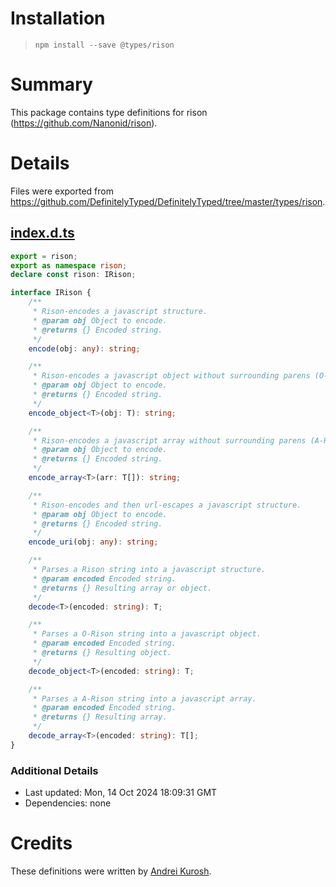# Installation
> `npm install --save @types/rison`

# Summary
This package contains type definitions for rison (https://github.com/Nanonid/rison).

# Details
Files were exported from https://github.com/DefinitelyTyped/DefinitelyTyped/tree/master/types/rison.
## [index.d.ts](https://github.com/DefinitelyTyped/DefinitelyTyped/tree/master/types/rison/index.d.ts)
````ts
export = rison;
export as namespace rison;
declare const rison: IRison;

interface IRison {
    /**
     * Rison-encodes a javascript structure.
     * @param obj Object to encode.
     * @returns {} Encoded string.
     */
    encode(obj: any): string;

    /**
     * Rison-encodes a javascript object without surrounding parens (O-Rison).
     * @param obj Object to encode.
     * @returns {} Encoded string.
     */
    encode_object<T>(obj: T): string;

    /**
     * Rison-encodes a javascript array without surrounding parens (A-Rison).
     * @param obj Object to encode.
     * @returns {} Encoded string.
     */
    encode_array<T>(arr: T[]): string;

    /**
     * Rison-encodes and then url-escapes a javascript structure.
     * @param obj Object to encode.
     * @returns {} Encoded string.
     */
    encode_uri(obj: any): string;

    /**
     * Parses a Rison string into a javascript structure.
     * @param encoded Encoded string.
     * @returns {} Resulting array or object.
     */
    decode<T>(encoded: string): T;

    /**
     * Parses a O-Rison string into a javascript object.
     * @param encoded Encoded string.
     * @returns {} Resulting object.
     */
    decode_object<T>(encoded: string): T;

    /**
     * Parses a A-Rison string into a javascript array.
     * @param encoded Encoded string.
     * @returns {} Resulting array.
     */
    decode_array<T>(encoded: string): T[];
}

````

### Additional Details
 * Last updated: Mon, 14 Oct 2024 18:09:31 GMT
 * Dependencies: none

# Credits
These definitions were written by [Andrei Kurosh](https://github.com/impworks).
